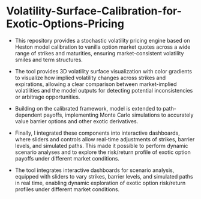 # Volatility-Surface-Calibration-for-Exotic-Options-Pricing

- This repository provides a stochastic volatility pricing engine based on Heston model calibration to vanilla option market quotes across a wide range of strikes and maturities, ensuring market-consistent volatility smiles and term structures.

- The tool provides 3D volatility surface visualization with color gradients to visualize how implied volatility changes across strikes and
expirations, allowing a clear comparison between market-implied volatilities and the model outputs for detecting potential inconsistencies or arbitrage opportunities.

- Building on the calibrated framework, model is extended to path-dependent payoffs, implementing Monte Carlo simulations to accurately value barrier options and other exotic derivatives.

- Finally, I integrated these components into interactive dashboards, where sliders and controls allow real-time adjustments of strikes, barrier levels, and simulated paths. This made it possible to perform dynamic scenario analyses and to explore the risk/return profile of exotic option payoffs under different market conditions.

- The tool integrates interactive dashboards for scenario analysis, equipped with sliders to vary strikes, barrier levels, and simulated paths in real time, enabling dynamic exploration of exotic option risk/return profiles under different market conditions.
